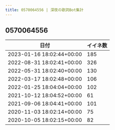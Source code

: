 ```yaml
---
title: 0570064556 | 深夜の歌詞Bot集計
---
```

## 0570064556

|日付|イイネ数|
|-|-|
|2023-01-16 18:02:44+00:00|185|
|2022-08-31 18:02:41+00:00|326|
|2022-05-31 18:02:40+00:00|130|
|2022-03-17 18:02:48+00:00|106|
|2022-01-25 18:04:04+00:00|102|
|2021-10-12 18:04:52+00:00|61|
|2021-09-06 18:04:41+00:00|101|
|2020-11-03 18:02:14+00:00|75|
|2020-10-05 18:02:15+00:00|82|
